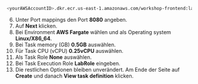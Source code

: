```bash
<yourAWSAccountID>.dkr.ecr.us-east-1.amazonaws.com/workshop-frontend:latest
```

6. Unter Port mappings den Port **8080** angeben.
7. Auf **Next** klicken.
8. Bei Environment **AWS Fargate** wählen und als Operating system **Linux/X86_64**.
9. Bei Task memory (GB) **0.5GB** auswählen.
10. Für Task CPU (vCPU) **0.25vCPU** auswählen.
11. Als Task Role **None** auswählen.
12. Bei Task Execution Role **LabRole** eingeben.
13. Die restlichen Optionen bleiben unverändert. Am Ende der Seite auf **Create** und danach **View task definition** klicken.
